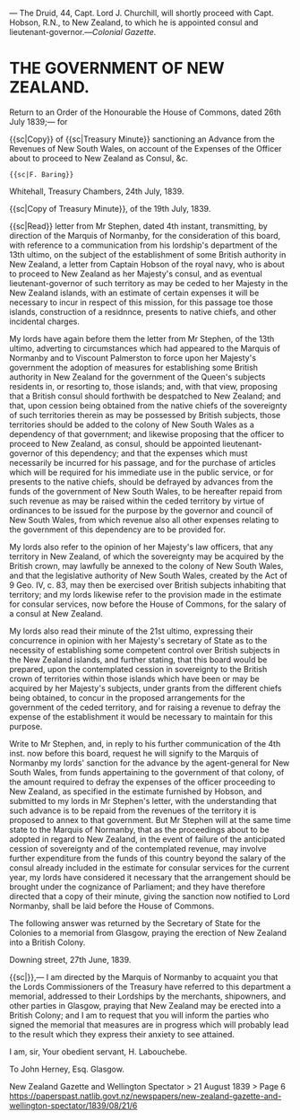 — The Druid, 44, Capt. Lord J. Churchill, will shortly proceed with Capt. Hobson, R.N., to New Zealand, to which he is appointed consul and lieutenant-governor.—*Colonial Gazette*.

# THE GOVERNMENT OF NEW ZEALAND.

Return to an Order of the Honourable the House of Commons, dated 26th July 1839;— for

{{sc|Copy}} of {{sc|Treasury Minute}} sanctioning an Advance from the Revenues of New South Wales, on account of the Expenses of the Officer about to proceed to New Zealand as Consul, &c.

    {{sc|F. Baring}}

Whitehall, Treasury Chambers,
24th July, 1839.

{{sc|Copy of Treasury Minute}}, of the 19th July, 1839.

{{sc|Read}} letter from Mr Stephen, dated 4th instant, transmitting, by direction of the Marquis of Normanby, for the consideration of this board, with reference to a communication from his lordship's department of the 13th ultimo, on the subject of the establishment of some British authority in New Zealand, a letter from Captain Hobson of the royal navy, who is about to proceed to New Zealand as her Majesty's consul, and as eventual lieutenant-governor of such territory as may be ceded to her Majesty in the New Zealand islands, with an estimate of certain expenses it will be necessary to incur in respect of this mission, for this passage toe those islands, construction of a residnnce, presents to native chiefs, and other incidental charges.

My lords have again before them the letter from Mr Stephen, of the 13th ultimo, adverting to circumstances which had appeared to the Marquis of Normanby and to Viscount Palmerston to force upon her Majesty's government the adoption of measures for establishing some British authority in New Zealand for the government of the Queen's subjects residents in, or resorting to, those islands; and, with that view, proposing that a British consul should forthwith be despatched to New Zealand; and that, upon cession being obtained from the native chiefs of the sovereignty of such territories therein as may be possessed by British subjects, those territories should be added to the colony of New South Wales as a dependency of that government; and likewise proposing that the officer to proceed to New Zealand, as consul, should be appointed lieutenant-governor of this dependency; and that the expenses which must necessarily be incurred for his passage, and for the purchase of articles which will be required for his immediate use in the public service, or for presents to the native chiefs, should be defrayed by advances from the funds of the government of New South Wales, to be hereafter repaid from such revenue as may be raised within the ceded territory by virtue of ordinances to be issued for the purpose by the governor and council of New South Wales, from which revenue also all other expenses relating to the government of this dependency are to be provided for.

My lords also refer to the opinion of her Majesty's law officers, that any territory in New Zealand, of which the sovereignty may be acquired by the British crown, may lawfully be annexed to the colony of New South Wales, and that the legislative authority of New South Wales, created by the Act of 9 Geo. IV, c. 83, may then be exercised over British subjects inhabiting that territory; and my lords likewise refer to the provision made in the estimate for consular services, now before the House of Commons, for the salary of a consul at New Zealand.

My lords also read their minute of the 21st ultimo, expressing their concurrence in opinion with her Majesty's secretary of State as to the necessity of establishing some competent control over British subjects in the New Zealand islands, and further stating, that this board would be prepared, upon the contemplated cession in sovereignty to the British crown of territories within those islands which have been or may be acquired by her Majesty's subjects, under grants from the different chiefs being obtained, to concur in the proposed arrangements for the government of the ceded territory, and for raising a revenue to defray the expense of the establishment it would be necessary to maintain for this purpose.

Write to Mr Stephen, and, in reply to his further communication of the 4th inst. now before this board, request he will signify to the Marquis of Normanby my lords' sanction for the advance by the agent-general for New South Wales, from funds appertaining to the government of that colony, of the amount required to defray the expenses of the officer proceeding to New Zealand, as specified in the estimate furnished by Hobson, and submitted to my lords in Mr Stephen's letter, with the understanding that such advance is to be repaid from the revenues of the territory it is proposed to annex to that government. But Mr Stephen will at the same time state to the Marquis of Normanby, that as the proceedings about to be adopted in regard to New Zealand, in the event of failure of the anticipated cession of sovereignty and of the contemplated revenue, may involve further expenditure from the funds of this country beyond the salary of the consul already included in the estimate for consular services for the current year, my lords have considered it necessary that the arrangement should be brought under the cognizance of Parliament; and they have therefore directed that a copy of their minute, giving the sanction now notified to Lord Normanby, shall be laid before the House of Commons.

The following answer was returned by the Secretary of State for the Colonies to a memorial from Glasgow, praying the erection of New Zealand into a British Colony.

Downing street, 27th June, 1839.

{{sc|}},— I am directed by the Marquis of Normanby to acquaint you that the Lords Commissioners of the Treasury have referred to this department a memorial, addressed to their Lordships by the merchants, shipowners, and other parties in Glasgow, praying that New Zealand may be erected into a British Colony; and I am to request that you will inform the parties who signed the memorial that measures are in progress which will probably lead to the result which they express their anxiety to see attained.

I am, sir,
Your obedient servant,
H. Labouchebe.

To
John Herney, Esq.
Glasgow.

New Zealand Gazette and Wellington Spectator > 21 August 1839 > Page 6
https://paperspast.natlib.govt.nz/newspapers/new-zealand-gazette-and-wellington-spectator/1839/08/21/6
